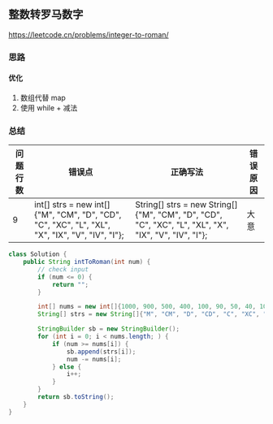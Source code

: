 ## 整数转罗马数字

<https://leetcode.cn/problems/integer-to-roman/>

### 思路

#### 优化

1. 数组代替 map
2. 使用 while + 减法

### 总结

| 问题行数 | 错误点                                                                                            | 正确写法                                                                                                 | 错误原因 |
|------|------------------------------------------------------------------------------------------------|------------------------------------------------------------------------------------------------------|------|
| 9    | int[] strs = new int[]{"M", "CM", "D", "CD", "C", "XC", "L", "XL", "X", "IX", "V", "IV", "I"}; | String[] strs = new String[]{"M", "CM", "D", "CD", "C", "XC", "L", "XL", "X", "IX", "V", "IV", "I"}; | 大意   |

```java
class Solution {
    public String intToRoman(int num) {
        // check input
        if (num <= 0) {
            return "";
        }

        int[] nums = new int[]{1000, 900, 500, 400, 100, 90, 50, 40, 10, 9, 5, 4, 1};
        String[] strs = new String[]{"M", "CM", "D", "CD", "C", "XC", "L", "XL", "X", "IX", "V", "IV", "I"};

        StringBuilder sb = new StringBuilder();
        for (int i = 0; i < nums.length; ) {
            if (num >= nums[i]) {
                sb.append(strs[i]);
                num -= nums[i];
            } else {
                i++;
            }
        }
        return sb.toString();
    }
}
```
